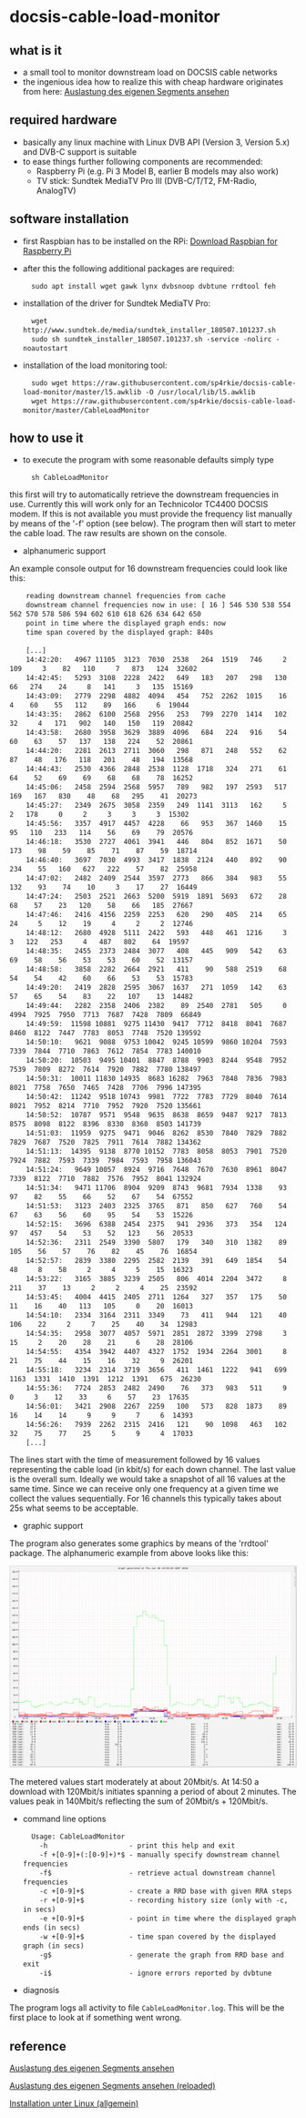 docsis-cable-load-monitor
=========================

what is it
----------

- a small tool to monitor downstream load on DOCSIS cable networks
- the ingenious idea how to realize this with cheap hardware originates from here: [Auslastung des eigenen Segments ansehen](https://www.kdgforum.de/viewtopic.php?f=69&t=15097)

required hardware
-----------------

- basically any linux machine with Linux DVB API (Version 3, Version 5.x) and DVB-C support is suitable
- to ease things further following components are recommended:
    - Raspberry Pi (e.g. Pi 3 Model B, earlier B models may also work)
    - TV stick: Sundtek MediaTV Pro III (DVB-C/T/T2, FM-Radio, AnalogTV)

software installation
---------------------

- first Raspbian has to be installed on the RPi: [Download Raspbian for Raspberry Pi](https://www.raspberrypi.org/downloads/raspbian/)
- after this the following additional packages are required:
        
        sudo apt install wget gawk lynx dvbsnoop dvbtune rrdtool feh

- installation of the driver for Sundtek MediaTV Pro:

        wget http://www.sundtek.de/media/sundtek_installer_180507.101237.sh
        sudo sh sundtek_installer_180507.101237.sh -service -nolirc -noautostart

- installation of the load monitoring tool:

        sudo wget https://raw.githubusercontent.com/sp4rkie/docsis-cable-load-monitor/master/l5.awklib -O /usr/local/lib/l5.awklib
        wget https://raw.githubusercontent.com/sp4rkie/docsis-cable-load-monitor/master/CableLoadMonitor

how to use it
-------------

- to execute the program with some reasonable defaults simply type

        sh CableLoadMonitor

this first will try to automatically retrieve the downstream frequencies in use.
Currently this will work only for an Technicolor TC4400 DOCSIS modem. If this is not available you must provide the
frequency list manually by means of the '-f' option (see below). 
The program then will start to meter the cable load. The raw results are shown on the console.

- alphanumeric support

An example console output for 16 downstream frequencies could look like this:

        reading downstream channel frequencies from cache
        downstream channel frequencies now in use: [ 16 ] 546 530 538 554 562 570 578 586 594 602 610 618 626 634 642 650
        point in time where the displayed graph ends: now
        time span covered by the displayed graph: 840s

        [...]
        14:42:20:   4967 11105  3123  7030  2538   264  1519   746     2   109     3    82   110     7   873   124  32602
        14:42:45:   5293  3108  2228  2422   649   183   207   298   130    66   274    24     8   141     3   135  15169
        14:43:09:   2779  2298  4882  4094   454   752  2262  1015    16     4    60    55   112    89   166     6  19044
        14:43:35:   2862  6100  2568  2956   253   799  2270  1414   102    32     4   171   902   140   150   119  20842
        14:43:58:   2680  3958  3629  3889  4096   684   224   916    54    60    63    57   137   138   224    52  20861
        14:44:20:   2281  2613  2711  3060   298   871   248   552    62    87    48   176   118   201    48   194  13568
        14:44:43:   2530  4366  2848  2538  1128  1718   324   271    61    64    52    69    69    68    68    78  16252
        14:45:06:   2458  2594  2568  5957   789   982   197  2593   517   169   167   830    48    68   295    41  20273
        14:45:27:   2349  2675  3058  2359   249  1141  3113   162     5     2   178     0     2     3     3     3  15302
        14:45:56:   3357  4917  4457  4228    66   953   367  1460    15    95   110   233   114    56    69    79  20576
        14:46:18:   3530  2727  4061  3941   446   804   852  1671    50   173    98    59    85    71    87    59  18714
        14:46:40:   3697  7030  4993  3417  1838  2124   440   892    90   234    55   160   627   222    57    82  25958
        14:47:02:   2482  2409  2544  3597  2773   866   384   983    55   132    93    74    10     3    17    27  16449
        14:47:24:   2503  2521  2663  5200  5919  1891  5693   672    28    68    57    23   120    58    66   185  27667
        14:47:46:   2416  4156  2259  2253   620   290   405   214    65    24     5    12    19     4     2     2  12746
        14:48:12:   2680  4928  5111  2422   593   448   461  1216     3     3   122   253     4   487   802    64  19597
        14:48:35:   2455  2373  2484  3077   408   445   909   542    63    69    58    56    53    53    60    52  13157
        14:48:58:   3858  2282  2664  2921   411    90   588  2519    68    54    54    42    60    66    53    53  15783
        14:49:20:   2419  2828  2595  3067  1637   271  1059   142    63    57    65    54    83    22   107    13  14482
        14:49:44:   2282  2358  2406  2382    89  2540  2781   505     0  4994  7925  7950  7713  7687  7428  7809  66849
        14:49:59:  11598 10881  9275 11430  9417  7712  8418  8041  7687  8460  8122  7447  7783  8053  7748  7520 139592
        14:50:10:   9621  9088  9753 10042  9245 10599  9860 10204  7593  7339  7844  7710  7863  7612  7854  7783 140010
        14:50:20:  10503  9495 10401  8847  8788  9903  8244  9548  7952  7539  7809  8272  7614  7920  7882  7780 138497
        14:50:31:  10011 11830 14935  8683 16282  7963  7848  7836  7983  8021  7758  7650  7465  7428  7706  7996 147395
        14:50:42:  11242  9518 10743  9981  7722  7783  7729  8040  7614  8021  7952  8214  7710  7952  7920  7520 135661
        14:50:52:  10787  9571  9548  9635  8638  8659  9487  9217  7813  8575  8098  8122  8396  8330  8360  8503 141739
        14:51:03:  11959  9275  9471  9046  8262  8530  7840  7829  7882  7829  7687  7520  7825  7911  7614  7882 134362
        14:51:13:  14395  9138  8770 10152  7783  8058  8053  7901  7520  7924  7882  7593  7339  7984  7593  7958 136043
        14:51:24:   9649 10057  8924  9716  7648  7670  7630  8961  8047  7339  8122  7710  7882  7576  7952  8041 132924
        14:51:34:   9471 11706  8904  9209  8743  9681  7934  1338    93    97    82    55    66    52    67    54  67552
        14:51:53:   3123  2403  2325  3765   871   850   627   760    54    67    63    56    60    95    54    53  15226
        14:52:15:   3696  6388  2454  2375   941  2936   373   354   124    97   457    54    53    52   123    56  20533
        14:52:36:   2311  2549  3390  5807   179   340   310  1382    89   105    56    57    76    82    45    76  16854
        14:52:57:   2839  3380  2295  2582  2139   391   649  1854    54    48     8    58     2     4     5    15  16323
        14:53:22:   3165  3885  3239  2505   806  4014  2204  3472     8   211    37    13     2     2     4    25  23592
        14:53:45:   4004  4415  2405  2711  1264   327   357   175    50    11    16    40   113   105     0    20  16013
        14:54:10:   2334  3164  2311  3349    73   411   944   121    40   106    22     2     7    25    40    34  12983
        14:54:35:   2958  3077  4057  5971  2851  2872  3399  2798     3    15     2    20    28    21     6    28  28106
        14:54:55:   4354  3942  4407  4327  1752  1934  2264  3001     8    21    75    44    15    16    32     9  26201
        14:55:18:   3234  2314  3719  3656   411  1461  1222   941   699  1163  1331  1410  1391  1212  1391   675  26230
        14:55:36:   7724  2853  2482  2490    76   373   983   511     9     0     3    12    33     6    57    23  17635
        14:56:01:   3421  2908  2267  2259   100   573   828  1873    89    16    14    14     9     9     7     6  14393
        14:56:26:   7939  2262  2315  2416   121    90  1098   463   102    32    75    77    25     5     9     4  17033
        [...]

The lines start with the time of measurement followed by 16 values representing the cable load (in kbit/s) for each down channel. The last value is the overall sum. 
Ideally we would take a snapshot of all 16 values at the same time. Since we can receive only one frequency at a given time we collect the values sequentially.
For 16 channels this typically takes about 25s what seems to be acceptable.

- graphic support

The program also generates some graphics by means of the 'rrdtool' package. The alphanumeric example from above looks like this:

![alt text](CableLoadMonitor.png "Title")

The metered values start moderately at about 20Mbit/s. At 14:50 a download with 120Mbit/s initiates spanning a period of about 2 minutes. The values peak in 140Mbit/s reflecting the sum of 20Mbit/s + 120Mbit/s.

- command line options

        Usage: CableLoadMonitor
          -h                    - print this help and exit
          -f +[0-9]+(:[0-9]+)*$ - manually specify downstream channel frequencies
          -f$                   - retrieve actual downstream channel frequencies
          -c +[0-9]+$           - create a RRD base with given RRA steps
          -r +[0-9]+$           - recording history size (only with -c, in secs)
          -e +[0-9]+$           - point in time where the displayed graph ends (in secs)
          -w +[0-9]+$           - time span covered by the displayed graph (in secs)
          -g$                   - generate the graph from RRD base and exit
          -i$                   - ignore errors reported by dvbtune

- diagnosis

The program logs all activity to file `CableLoadMonitor.log`. This will be the first place to look at if something went wrong.

reference
---------

[Auslastung des eigenen Segments ansehen](https://www.kdgforum.de/viewtopic.php?f=69&t=15097)

[Auslastung des eigenen Segments ansehen (reloaded)](https://www.unitymediaforum.de/viewtopic.php?f=53&t=37095)

[Installation unter Linux (allgemein)](http://support.sundtek.com/index.php/topic,2.0.html)

